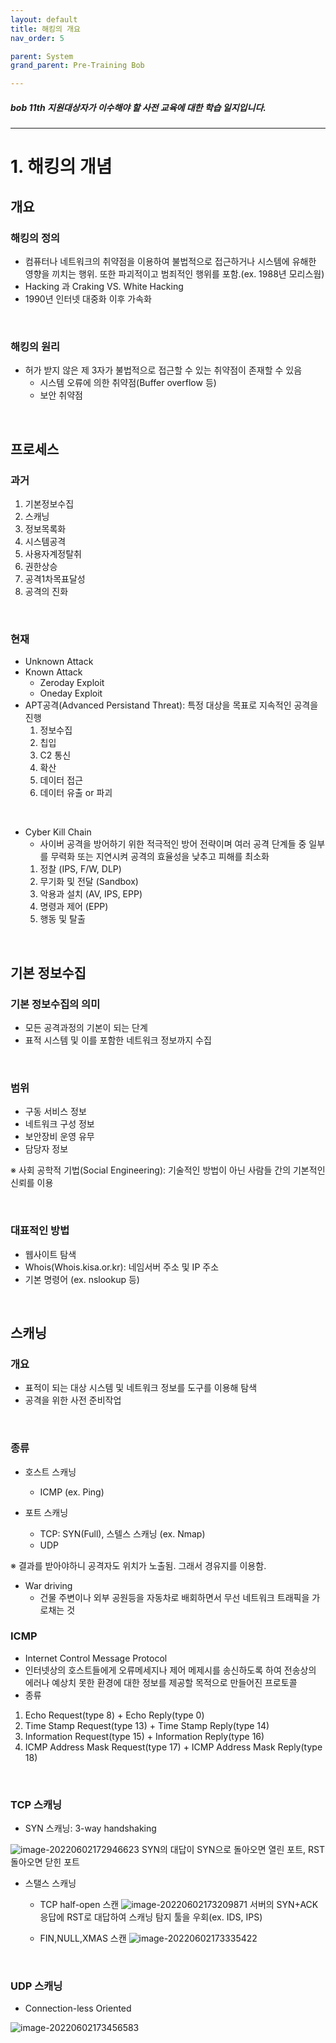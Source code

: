 ```yaml
---
layout: default
title: 해킹의 개요
nav_order: 5

parent: System
grand_parent: Pre-Training Bob

---
```


##### bob 11th 지원대상자가 이수해야 할 사전 교육에 대한 학습 일지입니다.

-----

# 1. 해킹의 개념

## 개요
### 해킹의 정의
- 컴퓨터나 네트워크의 취약점을 이용하여 불법적으로 접근하거나 시스템에 유해한 영향을 끼치는 행위. 또한 파괴적이고 범죄적인 행위를 포함.(ex. 1988년 모리스웜)
- Hacking 과 Craking  VS. White Hacking
- 1990년 인터넷 대중화 이후 가속화

<br>

### 해킹의 원리
- 허가 받지 않은 제 3자가 불법적으로 접근할 수 있는 취약점이 존재할 수 있음
  - 시스템 오류에 의한 취약점(Buffer overflow 등)
  - 보안 취약점

<br>

## 프로세스
### 과거
1. 기본정보수집
2. 스캐닝
3. 정보목록화
4. 시스템공격
5. 사용자계정탈취
6. 권한상승
7. 공격1차목표달성
8. 공격의 진화

<br> 

### 현재
- Unknown Attack
- Known Attack
  - Zeroday Exploit
  - Oneday Exploit
- APT공격(Advanced Persistand Threat): 특정 대상을 목표로 지속적인 공격을 진행
  1. 정보수집
  2. 칩입
  3. C2 통신
  4. 확산
  5. 데이터 접근
  6. 데이터 유출 or 파괴

<br>

- Cyber Kill Chain
  - 사이버 공격을 방어하기 위한 적극적인 방어 전략이며 여러 공격 단계들 중 일부를 무력화 또는 지연시켜 공격의 효율성을 낮추고 피해를 최소화
  1. 정찰 (IPS, F/W, DLP)
  2. 무기화 및 전달 (Sandbox)
  3. 악용과 설치 (AV, IPS, EPP)
  4. 명령과 제어 (EPP)
  5. 행동 및 탈출

<br>

## 기본 정보수집
### 기본 정보수집의 의미
- 모든 공격과정의 기본이 되는 단계
- 표적 시스템 및 이를 포함한 네트워크 정보까지 수집

<br>

### 범위
- 구동 서비스 정보
- 네트워크 구성 정보
- 보안장비 운영 유무
- 담당자 정보

※ 사회 공학적 기법(Social Engineering):  기술적인 방법이 아닌 사람들 간의 기본적인 신뢰를 이용

<br>

### 대표적인 방법
- 웹사이트 탐색
- Whois(Whois.kisa.or.kr): 네임서버 주소 및 IP 주소
- 기본 명령어 (ex. nslookup 등)

<br>

## 스캐닝
### 개요
- 표적이 되는 대상 시스템 및 네트워크 정보를 도구를 이용해 탐색
- 공격을 위한 사전 준비작업

<br>

### 종류
- 호스트 스캐닝
  - ICMP (ex. Ping)

- 포트 스캐닝
  - TCP: SYN(Full), 스텔스 스캐닝 (ex. Nmap)
  - UDP

※ 결과를 받아야하니 공격자도 위치가 노출됨. 그래서 경유지를 이용함.

- War driving
  - 건물 주변이나 외부 공원등을 자동차로 배회하면서 무선 네트워크 트래픽을 가로채는 것

### ICMP
- Internet Control Message Protocol
- 인터넷상의 호스트들에게 오류메세지나 제어 메제시를 송신하도록 하여 전송상의 에러나 예상치 못한 환경에 대한 정보를 제공할 목적으로 만들어진 프로토콜
- 종류
1. Echo Request(type 8) + Echo Reply(type 0)
2. Time Stamp Request(type 13) + Time Stamp Reply(type 14)
3. Information Request(type 15) + Information Reply(type 16)
4. ICMP Address Mask Request(type 17) + ICMP Address Mask Reply(type 18)

<br>

### TCP 스캐닝
- SYN 스캐닝: 3-way handshaking

![image-20220602172946623](../img/image-20220602172946623.png)
SYN의 대답이 SYN으로 돌아오면 열린 포트, RST 돌아오면 닫힌 포트

- 스탤스 스캐닝
  - TCP half-open 스캔
  ![image-20220602173209871](../img/image-20220602173209871.png)
  서버의 SYN+ACK 응답에 RST로 대답하여 스캐닝 탐지 툴을 우회(ex. IDS, IPS)

  - FIN,NULL,XMAS 스캔
  ![image-20220602173335422](../img/image-20220602173335422.png)

<br>

### UDP 스캐닝
- Connection-less Oriented

![image-20220602173456583](../img/image-20220602173456583.png)

